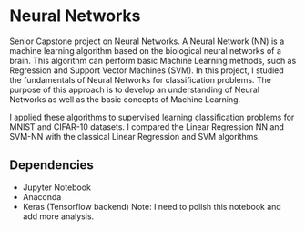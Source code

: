 # Neural Networks
Senior Capstone project on Neural Networks. A Neural Network (NN) is a machine learning algorithm based on the biological neural networks of a brain. This algorithm can perform basic Machine Learning methods, such as Regression and Support Vector Machines (SVM). In this project, I studied the fundamentals of Neural Networks for classification problems. The purpose of this approach is to develop an understanding of Neural Networks as well as the basic concepts of Machine Learning.

I applied these algorithms to supervised learning classification problems for MNIST and CIFAR-10 datasets. I compared the Linear Regression NN and SVM-NN with the classical Linear Regression and SVM algorithms.

## Dependencies
* Jupyter Notebook
* Anaconda
* Keras (Tensorflow backend)
Note: I need to polish this notebook and add more analysis.